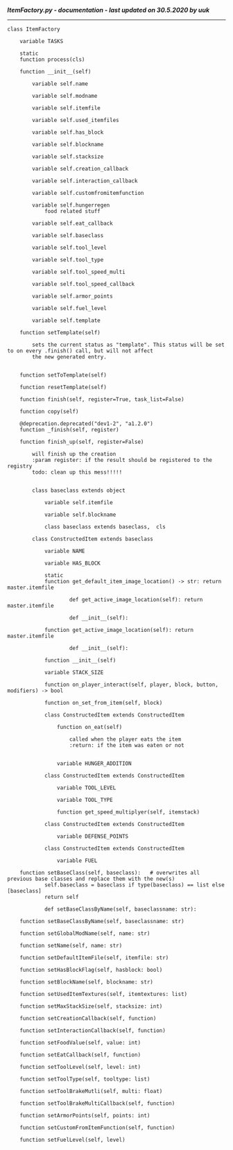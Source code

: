 ***ItemFactory.py - documentation - last updated on 30.5.2020 by uuk***
___

    class ItemFactory

        variable TASKS

        static
        function process(cls)

        function __init__(self)

            variable self.name

            variable self.modname

            variable self.itemfile

            variable self.used_itemfiles

            variable self.has_block

            variable self.blockname

            variable self.stacksize

            variable self.creation_callback

            variable self.interaction_callback

            variable self.customfromitemfunction

            variable self.hungerregen
                food related stuff

            variable self.eat_callback

            variable self.baseclass

            variable self.tool_level

            variable self.tool_type

            variable self.tool_speed_multi

            variable self.tool_speed_callback

            variable self.armor_points

            variable self.fuel_level

            variable self.template

        function setTemplate(self)
            
            sets the current status as "template". This status will be set to on every .finish() call, but will not affect
            the new generated entry.


        function setToTemplate(self)

        function resetTemplate(self)

        function finish(self, register=True, task_list=False)

        function copy(self)

        @deprecation.deprecated("dev1-2", "a1.2.0")
        function _finish(self, register)

        function finish_up(self, register=False)
            
            will finish up the creation
            :param register: if the result should be registered to the registry
            todo: clean up this mess!!!!!


            class baseclass extends object

                variable self.itemfile

                variable self.blockname

                class baseclass extends baseclass,  cls

            class ConstructedItem extends baseclass

                variable NAME

                variable HAS_BLOCK

                static
                function get_default_item_image_location() -> str: return master.itemfile
                        
                        def get_active_image_location(self): return master.itemfile
                        
                        def __init__(self):

                function get_active_image_location(self): return master.itemfile
                        
                        def __init__(self):

                function __init__(self)

                variable STACK_SIZE

                function on_player_interact(self, player, block, button, modifiers) -> bool

                function on_set_from_item(self, block)

                class ConstructedItem extends ConstructedItem

                    function on_eat(self)
                        
                        called when the player eats the item
                        :return: if the item was eaten or not


                    variable HUNGER_ADDITION

                class ConstructedItem extends ConstructedItem

                    variable TOOL_LEVEL

                    variable TOOL_TYPE

                    function get_speed_multiplyer(self, itemstack)

                class ConstructedItem extends ConstructedItem

                    variable DEFENSE_POINTS

                class ConstructedItem extends ConstructedItem

                    variable FUEL

        function setBaseClass(self, baseclass):   # overwrites all previous base classes and replace them with the new(s)
                self.baseclass = baseclass if type(baseclass) == list else [baseclass]
                return self
                
                def setBaseClassByName(self, baseclassname: str):

        function setBaseClassByName(self, baseclassname: str)

        function setGlobalModName(self, name: str)

        function setName(self, name: str)

        function setDefaultItemFile(self, itemfile: str)

        function setHasBlockFlag(self, hasblock: bool)

        function setBlockName(self, blockname: str)

        function setUsedItemTextures(self, itemtextures: list)

        function setMaxStackSize(self, stacksize: int)

        function setCreationCallback(self, function)

        function setInteractionCallback(self, function)

        function setFoodValue(self, value: int)

        function setEatCallback(self, function)

        function setToolLevel(self, level: int)

        function setToolType(self, tooltype: list)

        function setToolBrakeMutli(self, multi: float)

        function setToolBrakeMultiCallback(self, function)

        function setArmorPoints(self, points: int)

        function setCustomFromItemFunction(self, function)

        function setFuelLevel(self, level)